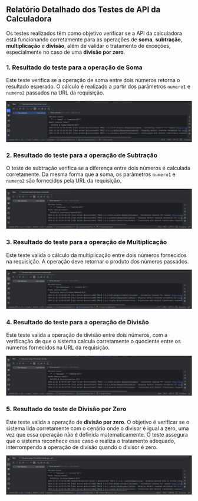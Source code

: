 
## Relatório Detalhado dos Testes de API da Calculadora

Os testes realizados têm como objetivo verificar se a API da calculadora está funcionando corretamente para as operações de **soma**, **subtração**, **multiplicação** e **divisão**, além de validar o tratamento de exceções, especialmente no caso de uma **divisão por zero**.

### 1. **Resultado do teste para a operação de Soma**

Este teste verifica se a operação de soma entre dois números retorna o resultado esperado. O cálculo é realizado a partir dos parâmetros `numero1` e `numero2` passados na URL da requisição.

![Resultado do teste de Adição](imgs-testes-unitarios/soma.png)

### 2. **Resultado do teste para a operação de Subtração**

O teste de subtração verifica se a diferença entre dois números é calculada corretamente. Da mesma forma que a soma, os parâmetros `numero1` e `numero2` são fornecidos pela URL da requisição.

![Resultado do teste de Subtração](imgs-testes-unitarios/subtracao.png)

### 3. **Resultado do teste para a operação de Multiplicação**

Este teste valida o cálculo da multiplicação entre dois números fornecidos na requisição. A operação deve retornar o produto dos números passados.

![Resultado do teste de Multiplicação](imgs-testes-unitarios/multiplicacao.png)

### 4. **Resultado do teste para a operação de Divisão**

Este teste valida a operação de divisão entre dois números, com a verificação de que o sistema calcula corretamente o quociente entre os números fornecidos na URL da requisição.

![Resultado do teste de Divisão](imgs-testes-unitarios/divisao.png)

### 5. **Resultado do teste de Divisão por Zero**

Este teste valida a operação de **divisão por zero**. O objetivo é verificar se o sistema lida corretamente com o cenário onde o divisor é igual a zero, uma vez que essa operação não é definida matematicamente. O teste assegura que o sistema reconhece esse caso e realiza o tratamento adequado, interrompendo a operação de divisão quando o divisor é zero.

![Resultado do teste de Divisão por Zero](imgs-testes-unitarios/divisao_por_zero.png)

